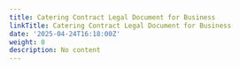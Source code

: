 ```yaml
---
title: Catering Contract Legal Document for Business
linkTitle: Catering Contract Legal Document for Business
date: '2025-04-24T16:18:00Z'
weight: 0
description: No content
---
```




